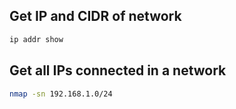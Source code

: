 ## Get IP and CIDR of network
```sh
ip addr show
```
## Get all IPs connected in a network
```sh
nmap -sn 192.168.1.0/24
```
